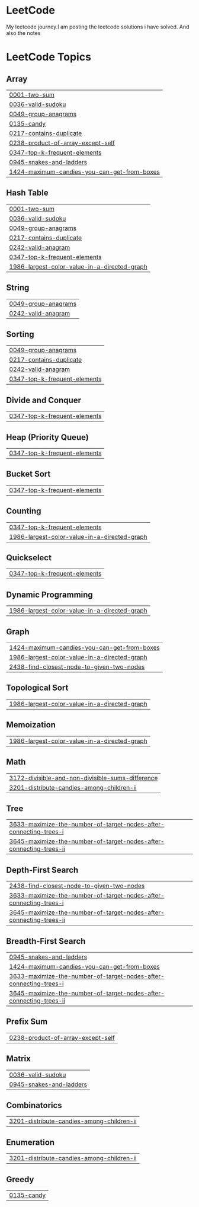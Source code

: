 # LeetCode
My leetcode journey.I am posting the leetcode solutions i have solved. And also the notes 

<!---LeetCode Topics Start-->
# LeetCode Topics
## Array
|  |
| ------- |
| [0001-two-sum](https://github.com/itsthekidash3/LeetCode/tree/master/0001-two-sum) |
| [0036-valid-sudoku](https://github.com/itsthekidash3/LeetCode/tree/master/0036-valid-sudoku) |
| [0049-group-anagrams](https://github.com/itsthekidash3/LeetCode/tree/master/0049-group-anagrams) |
| [0135-candy](https://github.com/itsthekidash3/LeetCode/tree/master/0135-candy) |
| [0217-contains-duplicate](https://github.com/itsthekidash3/LeetCode/tree/master/0217-contains-duplicate) |
| [0238-product-of-array-except-self](https://github.com/itsthekidash3/LeetCode/tree/master/0238-product-of-array-except-self) |
| [0347-top-k-frequent-elements](https://github.com/itsthekidash3/LeetCode/tree/master/0347-top-k-frequent-elements) |
| [0945-snakes-and-ladders](https://github.com/itsthekidash3/LeetCode/tree/master/0945-snakes-and-ladders) |
| [1424-maximum-candies-you-can-get-from-boxes](https://github.com/itsthekidash3/LeetCode/tree/master/1424-maximum-candies-you-can-get-from-boxes) |
## Hash Table
|  |
| ------- |
| [0001-two-sum](https://github.com/itsthekidash3/LeetCode/tree/master/0001-two-sum) |
| [0036-valid-sudoku](https://github.com/itsthekidash3/LeetCode/tree/master/0036-valid-sudoku) |
| [0049-group-anagrams](https://github.com/itsthekidash3/LeetCode/tree/master/0049-group-anagrams) |
| [0217-contains-duplicate](https://github.com/itsthekidash3/LeetCode/tree/master/0217-contains-duplicate) |
| [0242-valid-anagram](https://github.com/itsthekidash3/LeetCode/tree/master/0242-valid-anagram) |
| [0347-top-k-frequent-elements](https://github.com/itsthekidash3/LeetCode/tree/master/0347-top-k-frequent-elements) |
| [1986-largest-color-value-in-a-directed-graph](https://github.com/itsthekidash3/LeetCode/tree/master/1986-largest-color-value-in-a-directed-graph) |
## String
|  |
| ------- |
| [0049-group-anagrams](https://github.com/itsthekidash3/LeetCode/tree/master/0049-group-anagrams) |
| [0242-valid-anagram](https://github.com/itsthekidash3/LeetCode/tree/master/0242-valid-anagram) |
## Sorting
|  |
| ------- |
| [0049-group-anagrams](https://github.com/itsthekidash3/LeetCode/tree/master/0049-group-anagrams) |
| [0217-contains-duplicate](https://github.com/itsthekidash3/LeetCode/tree/master/0217-contains-duplicate) |
| [0242-valid-anagram](https://github.com/itsthekidash3/LeetCode/tree/master/0242-valid-anagram) |
| [0347-top-k-frequent-elements](https://github.com/itsthekidash3/LeetCode/tree/master/0347-top-k-frequent-elements) |
## Divide and Conquer
|  |
| ------- |
| [0347-top-k-frequent-elements](https://github.com/itsthekidash3/LeetCode/tree/master/0347-top-k-frequent-elements) |
## Heap (Priority Queue)
|  |
| ------- |
| [0347-top-k-frequent-elements](https://github.com/itsthekidash3/LeetCode/tree/master/0347-top-k-frequent-elements) |
## Bucket Sort
|  |
| ------- |
| [0347-top-k-frequent-elements](https://github.com/itsthekidash3/LeetCode/tree/master/0347-top-k-frequent-elements) |
## Counting
|  |
| ------- |
| [0347-top-k-frequent-elements](https://github.com/itsthekidash3/LeetCode/tree/master/0347-top-k-frequent-elements) |
| [1986-largest-color-value-in-a-directed-graph](https://github.com/itsthekidash3/LeetCode/tree/master/1986-largest-color-value-in-a-directed-graph) |
## Quickselect
|  |
| ------- |
| [0347-top-k-frequent-elements](https://github.com/itsthekidash3/LeetCode/tree/master/0347-top-k-frequent-elements) |
## Dynamic Programming
|  |
| ------- |
| [1986-largest-color-value-in-a-directed-graph](https://github.com/itsthekidash3/LeetCode/tree/master/1986-largest-color-value-in-a-directed-graph) |
## Graph
|  |
| ------- |
| [1424-maximum-candies-you-can-get-from-boxes](https://github.com/itsthekidash3/LeetCode/tree/master/1424-maximum-candies-you-can-get-from-boxes) |
| [1986-largest-color-value-in-a-directed-graph](https://github.com/itsthekidash3/LeetCode/tree/master/1986-largest-color-value-in-a-directed-graph) |
| [2438-find-closest-node-to-given-two-nodes](https://github.com/itsthekidash3/LeetCode/tree/master/2438-find-closest-node-to-given-two-nodes) |
## Topological Sort
|  |
| ------- |
| [1986-largest-color-value-in-a-directed-graph](https://github.com/itsthekidash3/LeetCode/tree/master/1986-largest-color-value-in-a-directed-graph) |
## Memoization
|  |
| ------- |
| [1986-largest-color-value-in-a-directed-graph](https://github.com/itsthekidash3/LeetCode/tree/master/1986-largest-color-value-in-a-directed-graph) |
## Math
|  |
| ------- |
| [3172-divisible-and-non-divisible-sums-difference](https://github.com/itsthekidash3/LeetCode/tree/master/3172-divisible-and-non-divisible-sums-difference) |
| [3201-distribute-candies-among-children-ii](https://github.com/itsthekidash3/LeetCode/tree/master/3201-distribute-candies-among-children-ii) |
## Tree
|  |
| ------- |
| [3633-maximize-the-number-of-target-nodes-after-connecting-trees-i](https://github.com/itsthekidash3/LeetCode/tree/master/3633-maximize-the-number-of-target-nodes-after-connecting-trees-i) |
| [3645-maximize-the-number-of-target-nodes-after-connecting-trees-ii](https://github.com/itsthekidash3/LeetCode/tree/master/3645-maximize-the-number-of-target-nodes-after-connecting-trees-ii) |
## Depth-First Search
|  |
| ------- |
| [2438-find-closest-node-to-given-two-nodes](https://github.com/itsthekidash3/LeetCode/tree/master/2438-find-closest-node-to-given-two-nodes) |
| [3633-maximize-the-number-of-target-nodes-after-connecting-trees-i](https://github.com/itsthekidash3/LeetCode/tree/master/3633-maximize-the-number-of-target-nodes-after-connecting-trees-i) |
| [3645-maximize-the-number-of-target-nodes-after-connecting-trees-ii](https://github.com/itsthekidash3/LeetCode/tree/master/3645-maximize-the-number-of-target-nodes-after-connecting-trees-ii) |
## Breadth-First Search
|  |
| ------- |
| [0945-snakes-and-ladders](https://github.com/itsthekidash3/LeetCode/tree/master/0945-snakes-and-ladders) |
| [1424-maximum-candies-you-can-get-from-boxes](https://github.com/itsthekidash3/LeetCode/tree/master/1424-maximum-candies-you-can-get-from-boxes) |
| [3633-maximize-the-number-of-target-nodes-after-connecting-trees-i](https://github.com/itsthekidash3/LeetCode/tree/master/3633-maximize-the-number-of-target-nodes-after-connecting-trees-i) |
| [3645-maximize-the-number-of-target-nodes-after-connecting-trees-ii](https://github.com/itsthekidash3/LeetCode/tree/master/3645-maximize-the-number-of-target-nodes-after-connecting-trees-ii) |
## Prefix Sum
|  |
| ------- |
| [0238-product-of-array-except-self](https://github.com/itsthekidash3/LeetCode/tree/master/0238-product-of-array-except-self) |
## Matrix
|  |
| ------- |
| [0036-valid-sudoku](https://github.com/itsthekidash3/LeetCode/tree/master/0036-valid-sudoku) |
| [0945-snakes-and-ladders](https://github.com/itsthekidash3/LeetCode/tree/master/0945-snakes-and-ladders) |
## Combinatorics
|  |
| ------- |
| [3201-distribute-candies-among-children-ii](https://github.com/itsthekidash3/LeetCode/tree/master/3201-distribute-candies-among-children-ii) |
## Enumeration
|  |
| ------- |
| [3201-distribute-candies-among-children-ii](https://github.com/itsthekidash3/LeetCode/tree/master/3201-distribute-candies-among-children-ii) |
## Greedy
|  |
| ------- |
| [0135-candy](https://github.com/itsthekidash3/LeetCode/tree/master/0135-candy) |
<!---LeetCode Topics End-->